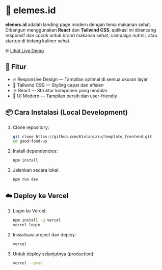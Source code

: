 # 🥗 elemes.id

**elemes.id** adalah landing page modern dengan tema makanan sehat. Dibangun menggunakan **React** dan **Tailwind CSS**, aplikasi ini dirancang responsif dan cocok untuk brand makanan sehat, campaign nutrisi, atau startup di bidang kuliner sehat.

🌐 [Lihat Live Demo](https://elemes-gxbd2hq8u-kivlanizzus-projects.vercel.app/)

## 🚀 Fitur

- 🔥 Responsive Design — Tampilan optimal di semua ukuran layar  
- 🎨 Tailwind CSS — Styling cepat dan efisien  
- ⚛️ React — Struktur komponen yang modular  
- 📱 UI Modern — Tampilan bersih dan user-friendly

## 📦 Cara Instalasi (Local Development)

1. Clone repository:
   ```bash
   git clone https://github.com/Kivlanizzu/template_frontend.git
   cd good-food-us

2. Install dependencies:
    ```bash
    npm install

3. Jalankan secara lokal:
    ```bash
    npm run dev

## ☁️ Deploy ke Vercel

1. Login ke Vercel:
    ```bash
    npm install -g vercel
    vercel login

2. Inisialisasi project dan deploy:
    ```bash
    vercel

3. Untuk deploy selanjutnya (production):
    ```bash
    vercel --prod
